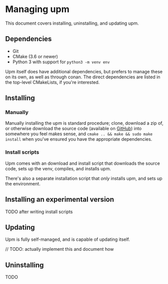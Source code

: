 # Managing upm

This document covers installing, uninstalling, and updating upm.

## Dependencies

* Git
* CMake (3.6 or newer)
* Python 3 with support for `python3 -m venv env`

Upm itself does have additional dependencies, but prefers to manage these on its own, as well as through conan. The direct dependencies are listed in the top-level CMakeLists, if you're interested.

## Installing

### Manually

Manually installing the upm is standard procedure; clone, download a zip of, or otherwise download the source code (available on [GitHub](https://github.com/LunarWatcher/upm)) into somewhere you feel makes sense, and `cmake .. && make && sudo make install` when you've ensured you have the appropriate dependencies.

### Install scripts

Upm comes with an download and install script that downloads the source code, sets up the venv, compiles, and installs upm.

There's also a separate installation script that _only_ installs upm, and sets up the environment.

## Installing an experimental version

TODO after writing install scripts

## Updating

Upm is fully self-managed, and is capable of updating itself.

// TODO: actually implement this and document how

## Uninstalling

TODO
